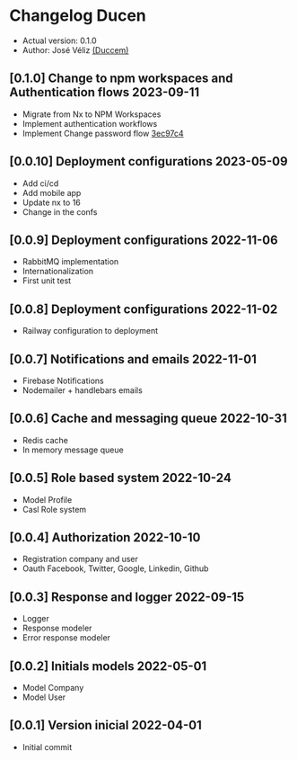 # Changelog Ducen

- Actual version: 0.1.0
- Author: José Véliz [(Duccem)](https://github.com/Duccem)

## [0.1.0] Change to npm workspaces and Authentication flows 2023-09-11

- Migrate from Nx to NPM Workspaces
- Implement authentication workflows
- Implement Change password flow [3ec97c4]()

## [0.0.10] Deployment configurations 2023-05-09

- Add ci/cd
- Add mobile app
- Update nx to 16
- Change in the confs

## [0.0.9] Deployment configurations 2022-11-06

- RabbitMQ implementation
- Internationalization
- First unit test

## [0.0.8] Deployment configurations 2022-11-02

- Railway configuration to deployment

## [0.0.7] Notifications and emails 2022-11-01

- Firebase Notifications
- Nodemailer + handlebars emails

## [0.0.6] Cache and messaging queue 2022-10-31

- Redis cache
- In memory message queue

## [0.0.5] Role based system 2022-10-24

- Model Profile
- Casl Role system

## [0.0.4] Authorization 2022-10-10

- Registration company and user
- Oauth Facebook, Twitter, Google, Linkedin, Github

## [0.0.3] Response and logger 2022-09-15

- Logger
- Response modeler
- Error response modeler

## [0.0.2] Initials models 2022-05-01

- Model Company
- Model User

## [0.0.1] Version inicial 2022-04-01

- Initial commit
